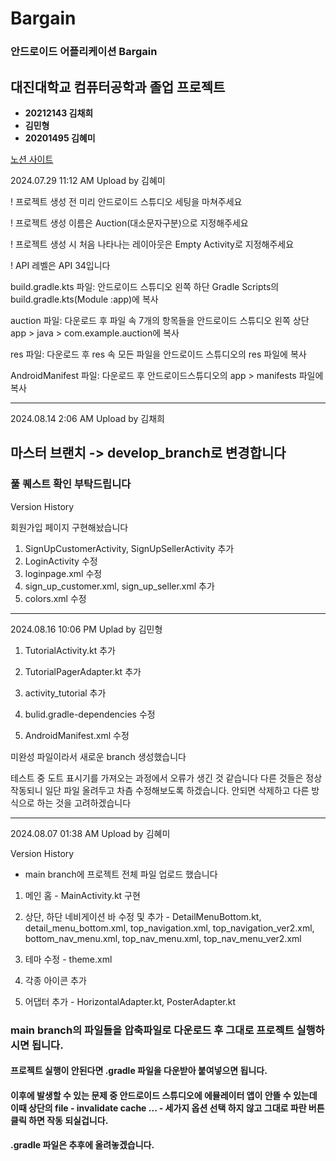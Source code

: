 # Bargain
### 안드로이드 어플리케이션 Bargain 


## 대진대학교 컴퓨터공학과 졸업 프로젝트
- **20212143 김채희**
- **김민형**
- **20201495 김혜미**


[노션 사이트](https://www.notion.so/e987a059f26149d2847a41562b74916f)

2024.07.29 11:12 AM Upload by 김혜미

! 프로젝트 생성 전 미리 안드로이드 스튜디오 세팅을 마쳐주세요

! 프로젝트 생성 이름은 Auction(대소문자구분)으로 지정해주세요

! 프로젝트 생성 시 처음 나타나는 레이아웃은 Empty Activity로 지정해주세요

! API 레벨은 API 34입니다

build.gradle.kts 파일: 안드로이드 스튜디오 왼쪽 하단 Gradle Scripts의 build.gradle.kts(Module :app)에 복사

auction 파일: 다운로드 후 파일 속 7개의 항목들을 안드로이드 스튜디오 왼쪽 상단 app > java > com.example.auction에 복사

res 파일: 다운로드 후 res 속 모든 파일을 안드로이드 스튜디오의 res 파일에 복사

AndroidManifest 파일: 다운로드 후 안드로이드스튜디오의 app > manifests 파일에 복사

----------------------------------------------------------------------------------------------------------------

2024.08.14 2:06 AM Upload by 김채희
## 마스터 브랜치 -> develop_branch로 변경합니다 ##
### 풀 퀘스트 확인 부탁드립니다 ###
Version History

회원가입 페이지 구현해놨습니다

1. SignUpCustomerActivity, SignUpSellerActivity 추가
2. LoginActivity 수정
3. loginpage.xml 수정
4. sign_up_customer.xml, sign_up_seller.xml 추가
5. colors.xml 수정
----------------------------------------------------------------------------------------------------------------

2024.08.16 10:06 PM Uplad by 김민형

1. TutorialActivity.kt 추가
2. TutorialPagerAdapter.kt 추가

3. activity_tutorial 추가 

4. bulid.gradle-dependencies 수정
  
5. AndroidManifest.xml 수정

미완성 파일이라서 새로운 branch 생성했습니다

테스트 중 도트 표시기를 가져오는 과정에서 오류가 생긴 것 같습니다
다른 것들은 정상 작동되니
일단 파일 올려두고 차츰 수정해보도록 하겠습니다.
안되면 삭제하고 다른 방식으로 하는 것을 고려하겠습니다

----------------------------------------------------------------------------------------------------------------

2024.08.07 01:38 AM Upload by 김혜미

Version History

- main branch에 프로젝트 전체 파일 업로드 했습니다

1. 메인 홈 - MainActivity.kt 구현

2. 상단, 하단 네비게이션 바 수정 및 추가 - DetailMenuBottom.kt, detail_menu_bottom.xml, top_navigation.xml, top_navigation_ver2.xml, bottom_nav_menu.xml, top_nav_menu.xml, top_nav_menu_ver2.xml

3. 테마 수정 - theme.xml

4. 각종 아이콘 추가

5. 어댑터 추가 - HorizontalAdapter.kt, PosterAdapter.kt



### main branch의 파일들을 압축파일로 다운로드 후 그대로 프로젝트 실행하시면 됩니다.
#### 프로젝트 실행이 안된다면 .gradle 파일을 다운받아 붙여넣으면 됩니다.
#### 이후에 발생할 수 있는 문제 중 안드로이드 스튜디오에 에뮬레이터 앱이 안뜰 수 있는데 이때 상단의 file - invalidate cache ... - 세가지 옵션 선택 하지 않고 그대로 파란 버튼 클릭 하면 작동 되실겁니다.
#### .gradle 파일은 추후에 올려놓겠습니다.
